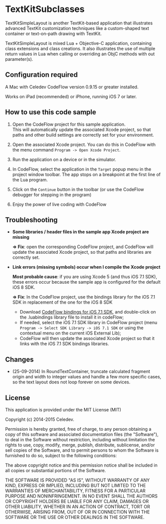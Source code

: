 # TextKitSubclasses

TextKitSimpleLayout is another TextKit-based application that illustrates advanced TextKit customization techniques like a custom-shaped text container or text-on-path drawing with TextKit. 

TextKitSimpleLayout is mixed Lua + Objective-C application, containing class extensions and class creations. It also illustrates the use of multiple return values in Lua when calling or overriding an ObjC methods with out parameter(s).

## Configuration required

A Mac with Celedev CodeFlow version 0.9.15 or greater installed.

Works on iPad (recommended) or iPhone, running iOS 7 or later.

## How to use this code sample

1. Open the CodeFlow project for this sample application.  
  This will automatically update the associated Xcode project, so that paths and other build settings are correctly set for your environment.

2. Open the associated Xcode project. You can do this in CodeFlow with the menu command `Program -> Open Xcode Project`.

3. Run the application on a device or in the simulator.

4. In CodeFlow, select the application in the `Target` popup menu in the project window toolbar. The app stops on a breakpoint at the first line of the Lua program.

5. Click on the `Continue` button in the toolbar (or use the CodeFlow debugger for stepping in the program) 

6. Enjoy the power of live coding with CodeFlow

## Troubleshooting

- **Some libraries / header files in the sample app Xcode project are missing**

  **⇒ Fix**: open the corresponding CodeFlow project, and CodeFlow will update the associated Xcode project, so that paths and libraries are correctly set.

- **Link errors (missing symbols) occur when I compile the Xcode project**

  **Most probable cause**: if you are using Xcode 5 (and thus iOS 7.1 SDK), these errors occur because the sample app is configured for the default iOS 8 SDK.

  **⇒ Fix**: In the CodeFlow project, use the bindings library for the iOS 7.1 SDK in replacement of the one for the iOS 8 SDK
	- Download [CodeFlow bindings for iOS 7.1 SDK](https://www.celedev.com/en/support/downloads/codeflow-bindings-ios7-1-sdk.dmg), and double-click on the .luabindings library file to install it in codeFlow; 
	- If needed, select the iOS 7.1 SDK library in CodeFlow project (menu `Program -> Select SDK Library -> iOS 7.1 SDK` or using the contextual menu on the current iOS External Lib);
	- CodeFlow will then update the associated Xcode project so that it links with the iOS 7.1 SDK bindings libraries.

## Changes

- (25-09-2014) In RoundTextContainer, truncate calculated fragment origin and width to integer values and handle a few more  specific cases, so the text layout does not loop forever on some devices.

## License

This application is provided under the MIT License (MIT)

Copyright (c) 2014-2015 Celedev.

Permission is hereby granted, free of charge, to any person obtaining a copy
of this software and associated documentation files (the "Software"), to deal
in the Software without restriction, including without limitation the rights
to use, copy, modify, merge, publish, distribute, sublicense, and/or sell
copies of the Software, and to permit persons to whom the Software is
furnished to do so, subject to the following conditions:

The above copyright notice and this permission notice shall be included in
all copies or substantial portions of the Software.

THE SOFTWARE IS PROVIDED "AS IS", WITHOUT WARRANTY OF ANY KIND, EXPRESS OR
IMPLIED, INCLUDING BUT NOT LIMITED TO THE WARRANTIES OF MERCHANTABILITY,
FITNESS FOR A PARTICULAR PURPOSE AND NONINFRINGEMENT. IN NO EVENT SHALL THE
AUTHORS OR COPYRIGHT HOLDERS BE LIABLE FOR ANY CLAIM, DAMAGES OR OTHER
LIABILITY, WHETHER IN AN ACTION OF CONTRACT, TORT OR OTHERWISE, ARISING FROM,
OUT OF OR IN CONNECTION WITH THE SOFTWARE OR THE USE OR OTHER DEALINGS IN
THE SOFTWARE.
